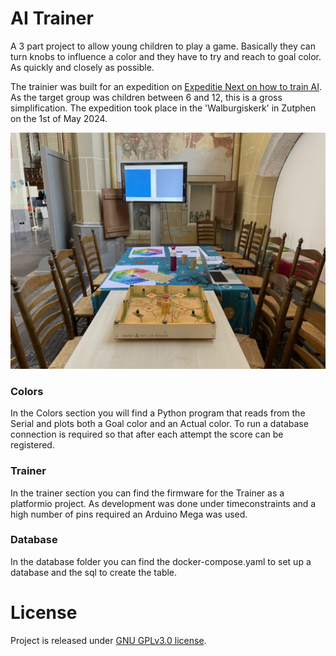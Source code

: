 # AI Trainer

A 3 part project to allow young children to play a game. Basically they can turn knobs to influence a color and they have to try and reach to goal color. As quickly and closely as possible. 

The trainier was built for an expedition on [Expeditie Next on how to train AI](https://expeditienext.nl/activiteit/hoe-train-je-ai/). As the target group was children between 6 and 12, this is a gross simplification. The expedition took place in the 'Walburgiskerk' in Zutphen on the 1st of May 2024.

![Set up](./img/photo.jpeg "Set up")

### Colors

In the Colors section you will find a Python program that reads from the Serial and plots both a Goal color and an Actual color. To run a database connection is required so that after each attempt the score can be registered. 

### Trainer 

In the trainer section you can find the firmware for the Trainer as a platformio project. As development was done under timeconstraints and a high number of pins required an Arduino Mega was used. 

### Database

In the database folder you can find the docker-compose.yaml to set up a database and the sql to create the table. 

# License 

Project is released under [GNU GPLv3.0 license](https://www.gnu.org/licenses/gpl-3.0.en.html). 



